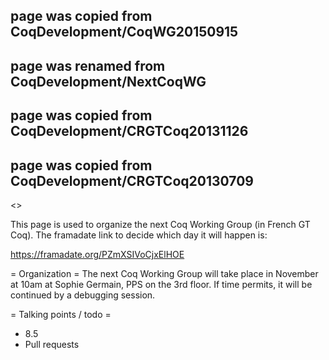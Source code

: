 ## page was copied from CoqDevelopment/CoqWG20150915
## page was renamed from CoqDevelopment/NextCoqWG
## page was copied from CoqDevelopment/CRGTCoq20131126
## page was copied from CoqDevelopment/CRGTCoq20130709
<<TableOfContents>>

This page is used to organize the next Coq Working Group (in French GT Coq).
The framadate link to decide which day it will happen is:

  https://framadate.org/PZmXSIVoCjxElHOE

= Organization =
The next Coq Working Group will take place in November at 10am at Sophie Germain, PPS on the 3rd floor. If time permits, it will be continued by a debugging session.

= Talking points / todo =
 * 8.5
 * Pull requests
